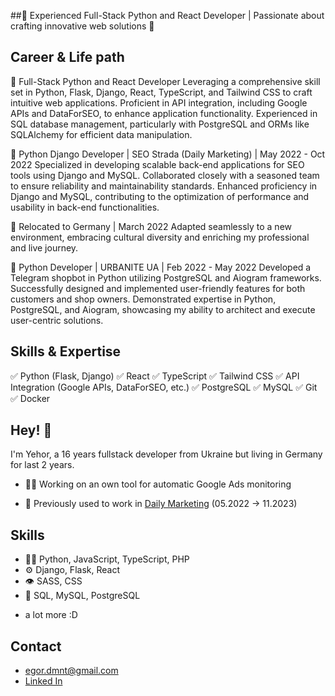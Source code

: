 ##👋 Experienced Full-Stack Python and React Developer | Passionate about crafting innovative web solutions 🚀

## Сareer & Life path
🔹 Full-Stack Python and React Developer
Leveraging a comprehensive skill set in Python, Flask, Django, React, TypeScript, and Tailwind CSS to craft intuitive web applications. Proficient in API integration, including Google APIs and DataForSEO, to enhance application functionality. Experienced in SQL database management, particularly with PostgreSQL and ORMs like SQLAlchemy for efficient data manipulation.

🔹 Python Django Developer | SEO Strada (Daily Marketing) | May 2022 - Oct 2022
Specialized in developing scalable back-end applications for SEO tools using Django and MySQL. Collaborated closely with a seasoned team to ensure reliability and maintainability standards. Enhanced proficiency in Django and MySQL, contributing to the optimization of performance and usability in back-end functionalities.

🔹 Relocated to Germany | March 2022
Adapted seamlessly to a new environment, embracing cultural diversity and enriching my professional and live journey.

🔹 Python Developer | URBANITE UA | Feb 2022 - May 2022
Developed a Telegram shopbot in Python utilizing PostgreSQL and Aiogram frameworks. Successfully designed and implemented user-friendly features for both customers and shop owners. Demonstrated expertise in Python, PostgreSQL, and Aiogram, showcasing my ability to architect and execute user-centric solutions.

## Skills & Expertise
✅ Python (Flask, Django)
✅ React
✅ TypeScript
✅ Tailwind CSS
✅ API Integration (Google APIs, DataForSEO, etc.)
✅ PostgreSQL
✅ MySQL
✅ Git
✅ Docker




## Hey! 👋
I'm Yehor, a 16 years fullstack developer from Ukraine but living in Germany for last 2 years.

- 👨‍💻 Working on an own tool for automatic Google Ads monitoring

- 🧭 Previously used to work in [Daily Marketing](https://daily-marketing.de/) (05.2022 -> 11.2023)

<!-- - 🦔 Founder of [ArConnect](https://arconnect.io) Arweave Wallet 

- 👨‍💻 Working at [Community Labs](https://communitylabs.com) ([We raised $30M!](https://www.bloomberg.com/news/articles/2022-09-08/teenage-founder-raises-30-million-for-crypto-startup-community-labs?utm_medium=email&utm_source=newsletter&utm_term=220908&utm_campaign=author_22684653#xj4y7vzkg&leadSource=uverify%20wall))

- 🧭 Founder at [@th8ta](https://github.com/th8ta) and [@useverto](https://github.com/useverto)

- 👥 Core team member at [@nestdotland](https://github.com/nestdotland)

+ a lot more ;)-->

## Skills
- 👨‍💻 Python, JavaScript, TypeScript, PHP
- ⚙️ Django, Flask, React
- 👁️ SASS, CSS
- 💽 SQL, MySQL, PostgreSQL
+ a lot more :D

## Contact
- [egor.dmnt@gmail.com](mailto:egor@gmail.com)
- [Linked In](/)
